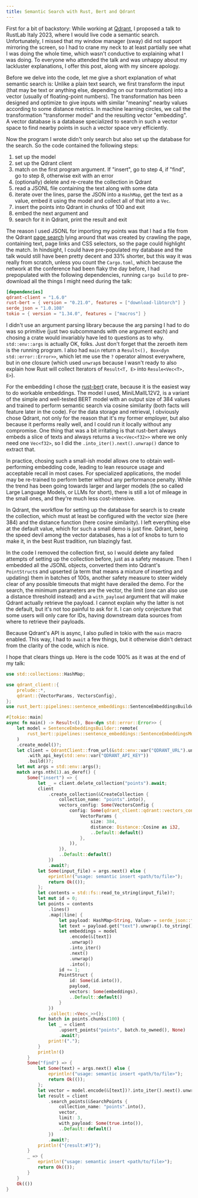 ```yaml
---
title: Semantic Search with Rust, Bert and Qdrant
---
```


First for a bit of backstory: While working at [Qdrant](https://qdrant.tech), I proposed a talk to RustLab Italy 2023, where I would live code a semantic search. Unfortunately, I missed that my window manager (sway) did not support mirroring the screen, so I had to crane my neck to at least partially see what I was doing the whole time, which wasn't conductive to explaining what I was doing. To everyone who attended the talk and was unhappy about my lackluster explanations, I offer this post, along with my sincere apology.

Before we delve into the code, let me give a short explanation of what semantic search is: Unlike a plain text search, we first transform the input (that may be text or anything else, depending on our transformation) into a vector (usually of floating-point numbers). The transformation has been designed and optimize to give inputs with similar "meaning" nearby values according to some distance metrics. In machine learning circles, we call the transformation "transformer model" and the resulting vector "embedding". A vector database is a database specialized to search in such a vector space to find nearby points in such a vector space very efficiently.

Now the program I wrote didn't only search but also set up the database for the search. So the code contained the following steps:

1. set up the model
2. set up the Qdrant client
3. match on the first program argument. If "insert", go to step 4, if "find", go to step 8, otherwise exit with an error
4. (optionally) delete and re-create the collection in Qdrant
5. read a JSONL file containing the text along with some data
6. iterate over the lines, parse the JSON into a `HashMap`, get the text as a value, embed it using the model and collect all of that into a `Vec`.
7. insert the points into Qdrant in chunks of 100 and exit
8. embed the next argument and
9. search for it in Qdrant, print the result and exit

The reason I used JSONL for importing my points was that I had a file from the Qdrant [page search](https://qdrant.tech/articles/search-as-you-type/) lying around that was created by crawling the page, containing text, page links and CSS selectors, so the page could highlight the match. In hindsight, I could have pre-populated my database and the talk would still have been pretty decent and 33% shorter, but this way it was really from scratch, unless you count the `Cargo.toml`, which because the network at the conference had been flaky the day before, I had prepopulated with the following dependencies, running `cargo build` to pre-download all the things I might need during the talk:

```toml
[dependencies]
qdrant-client = "1.6.0"
rust-bert = { version = "0.21.0", features = ["download-libtorch"] }
serde_json = "1.0.108"
tokio = { version = "1.34.0", features = ["macros"] }
```

I didn't use an argument parsing library because the arg parsing I had to do was so primitive (just two subcommands with one argument each) and chosing a crate would invariably have led to questions as to why. `std::env::args` is actually OK, folks. Just don't forget that the zeroeth item is the running program. I also had `main` return a `Result<(), Box<dyn std::error::Error>>`, which let me use the `?` operator almost everywhere, but in one closure (which used `unwrap`s because I wasn't ready to also explain how Rust will collect Iterators of `Result<T, E>` into `Resule<Vec<T>, E>`).

For the embedding I chose the [rust-bert](https://docs.rs/rust-bert) crate, because it is the easiest way to do workable embeddings. The model I used, MiniLMallL12V2, is a variant of the simple and well-tested BERT model with an output size of 384 values and trained to perform semantic search via cosine similarity (both facts will feature later in the code). For the data storage and retrieval, I obviously chose Qdrant, not only for the reason that it's my former employer, but also because it performs really well, and I could run it locally without any compromise. One thing that was a bit irritating is that rust-bert always embeds a slice of texts and always returns a `Vec<Vec<f32>>` where we only need one `Vec<f32>`, so I did the `.into_iter().next().unwrap()` dance to extract that.

In practice, chosing such a small-ish model allows one to obtain well-performing embedding code, leading to lean resource usage and acceptable recall in most cases. For specialized applications, the model may be re-trained to perform better without any performance penalty. While the trend has been going towards larger and larger models (the so called Large Language Models, or LLMs for short), there is still a lot of mileage in the small ones, and they're much less cost-intensive.

In Qdrant, the workflow for setting up the database for search is to create the collection, which must at least be configured with the vector size (here 384) and the distance function (here cosine similarity). I left everything else at the default value, which for such a small demo is just fine. Qdrant, being the speed devil among the vector databases, has a lot of knobs to turn to make it, in the best Rust tradition, run blazingly fast.

In the code I removed the collection first, so I would delete any failed attempts of setting up the collection before, just as a safety measure. Then I embedded all the JSONL objects, converted them into Qdrant's `PointStruct`s and upserted (a term that means a mixture of inserting and updating) them in batches of 100s, another safety measure to steer widely clear of any possible timeouts that might have derailed the demo. For the search, the minimum parameters are the vector, the limit (one can also use a distance threshold instead) and a `with_payload` argument that will make Qdrant actually retrieve the payload. I cannot explain why the latter is not the default, but it's not too painful to ask for it. I can only conjecture that some users will only care for IDs, having downstream data sources from where to retrieve their payloads.

Because Qdrant's API is async, I also pulled in tokio with the `main` macro enabled. This way, I had to `await` a few things, but it otherwise didn't detract from the clarity of the code, which is nice.

I hope that clears things up. Here is the code 100% as it was at the end of my talk:

```rust
use std::collections::HashMap;

use qdrant_client::{
    prelude::*,
    qdrant::{VectorParams, VectorsConfig},
};
use rust_bert::pipelines::sentence_embeddings::SentenceEmbeddingsBuilder;

#[tokio::main]
async fn main() -> Result<(), Box<dyn std::error::Error>> {
    let model = SentenceEmbeddingsBuilder::remote(
        rust_bert::pipelines::sentence_embeddings::SentenceEmbeddingsModelType::AllMiniLmL12V2,
    )
    .create_model()?;
    let client = QdrantClient::from_url(&std::env::var("QDRANT_URL").unwrap())
        .with_api_key(std::env::var("QDRANT_API_KEY"))
        .build()?;
    let mut args = std::env::args();
    match args.nth(1).as_deref() {
        Some("insert") => {
            let _ = client.delete_collection("points").await;
            client
                .create_collection(&CreateCollection {
                    collection_name: "points".into(),
                    vectors_config: Some(VectorsConfig {
                        config: Some(qdrant_client::qdrant::vectors_config::Config::Params(
                            VectorParams {
                                size: 384,
                                distance: Distance::Cosine as i32,
                                ..Default::default()
                            },
                        )),
                    }),
                    ..Default::default()
                })
                .await?;
            let Some(input_file) = args.next() else {
                eprintln!("usage: semantic insert <path/to/file>");
                return Ok(());
            };
            let contents = std::fs::read_to_string(input_file)?;
            let mut id = 0;
            let points = contents
                .lines()
                .map(|line| {
                    let payload: HashMap<String, Value> = serde_json::from_str(line).unwrap();
                    let text = payload.get("text").unwrap().to_string();
                    let embeddings = model
                        .encode(&[text])
                        .unwrap()
                        .into_iter()
                        .next()
                        .unwrap()
                        .into();
                    id += 1;
                    PointStruct {
                        id: Some(id.into()),
                        payload,
                        vectors: Some(embeddings),
                        ..Default::default()
                    }
                })
                .collect::<Vec<_>>();
            for batch in points.chunks(100) {
                let _ = client
                    .upsert_points("points", batch.to_owned(), None)
                    .await?;
                print!(".");
            }
            println!()
        }
        Some("find") => {
            let Some(text) = args.next() else {
                eprintln!("usage: semantic insert <path/to/file>");
                return Ok(());
            };
            let vector = model.encode(&[text])?.into_iter().next().unwrap();
            let result = client
                .search_points(&SearchPoints {
                    collection_name: "points".into(),
                    vector,
                    limit: 3,
                    with_payload: Some(true.into()),
                    ..Default::default()
                })
                .await?;
            println!("{result:#?}");
        }
        _ => {
            eprintln!("usage: semantic insert <path/to/file>");
            return Ok(());
        }
    }
    Ok(())
}
```
